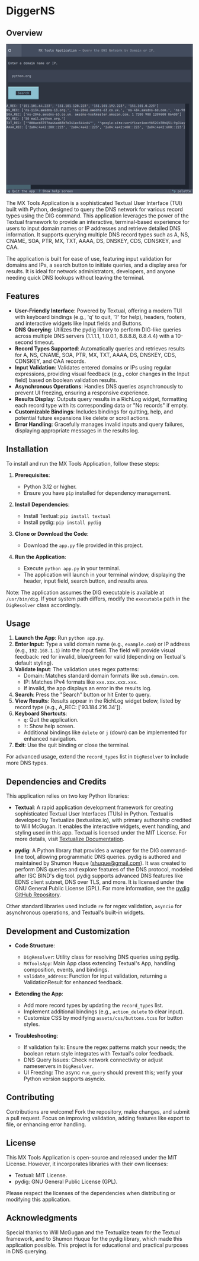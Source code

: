 
# DiggerNS

## Overview

![DiggerNS](https://raw.githubusercontent.com/craigderington/digger-ns/refs/heads/master/assets/images/mxtools-textual-app.png)

The MX Tools Application is a sophisticated Textual User Interface (TUI) built with Python, designed to query the DNS network for various record types using the DIG command. This application leverages the power of the Textual framework to provide an interactive, terminal-based experience for users to input domain names or IP addresses and retrieve detailed DNS information. It supports querying multiple DNS record types such as A, NS, CNAME, SOA, PTR, MX, TXT, AAAA, DS, DNSKEY, CDS, CDNSKEY, and CAA.

The application is built for ease of use, featuring input validation for domains and IPs, a search button to initiate queries, and a display area for results. It is ideal for network administrators, developers, and anyone needing quick DNS lookups without leaving the terminal.

## Features

- **User-Friendly Interface**: Powered by Textual, offering a modern TUI with keyboard bindings (e.g., 'q' to quit, '?' for help), headers, footers, and interactive widgets like Input fields and Buttons.
- **DNS Querying**: Utilizes the pydig library to perform DIG-like queries across multiple DNS servers (1.1.1.1, 1.0.0.1, 8.8.8.8, 8.8.4.4) with a 10-second timeout.
- **Record Types Supported**: Automatically queries and retrieves results for A, NS, CNAME, SOA, PTR, MX, TXT, AAAA, DS, DNSKEY, CDS, CDNSKEY, and CAA records.
- **Input Validation**: Validates entered domains or IPs using regular expressions, providing visual feedback (e.g., color changes in the Input field) based on boolean validation results.
- **Asynchronous Operations**: Handles DNS queries asynchronously to prevent UI freezing, ensuring a responsive experience.
- **Results Display**: Outputs query results in a RichLog widget, formatting each record type with its corresponding data or "No records" if empty.
- **Customizable Bindings**: Includes bindings for quitting, help, and potential future expansions like delete or scroll actions.
- **Error Handling**: Gracefully manages invalid inputs and query failures, displaying appropriate messages in the results log.

## Installation

To install and run the MX Tools Application, follow these steps:

1. **Prerequisites**:
   - Python 3.12 or higher.
   - Ensure you have `pip` installed for dependency management.

2. **Install Dependencies**:
   - Install Textual: `pip install textual`
   - Install pydig: `pip install pydig`

3. **Clone or Download the Code**:
   - Download the `app.py` file provided in this project.

4. **Run the Application**:
   - Execute `python app.py` in your terminal.
   - The application will launch in your terminal window, displaying the header, input field, search button, and results area.

Note: The application assumes the DIG executable is available at `/usr/bin/dig`. If your system path differs, modify the `executable` path in the `DigResolver` class accordingly.

## Usage

1. **Launch the App**: Run `python app.py`.
2. **Enter Input**: Type a valid domain name (e.g., `example.com`) or IP address (e.g., `192.168.1.1`) into the Input field. The field will provide visual feedback: red for invalid, blue/green for valid (depending on Textual's default styling).
3. **Validate Input**: The validation uses regex patterns:
   - Domain: Matches standard domain formats like `sub.domain.com`.
   - IP: Matches IPv4 formats like `xxx.xxx.xxx.xxx`.
   - If invalid, the app displays an error in the results log.
4. **Search**: Press the "Search" button or hit Enter to query.
5. **View Results**: Results appear in the RichLog widget below, listed by record type (e.g., A_REC: ['93.184.216.34']).
6. **Keyboard Shortcuts**:
   - `q`: Quit the application.
   - `?`: Show help screen.
   - Additional bindings like `delete` or `j` (down) can be implemented for enhanced navigation.
7. **Exit**: Use the quit binding or close the terminal.

For advanced usage, extend the `record_types` list in `DigResolver` to include more DNS types.

## Dependencies and Credits

This application relies on two key Python libraries:

- **Textual**: A rapid application development framework for creating sophisticated Textual User Interfaces (TUIs) in Python. Textual is developed by Textualize (textualize.io), with primary authorship credited to Will McGugan. It enables the interactive widgets, event handling, and styling used in this app. Textual is licensed under the MIT License. For more details, visit [Textualize Documentation](https://textual.textualize.io/).
  
- **pydig**: A Python library that provides a wrapper for the DIG command-line tool, allowing programmatic DNS queries. pydig is authored and maintained by Shumon Huque (shuque@gmail.com). It was created to perform DNS queries and explore features of the DNS protocol, modeled after ISC BIND's dig tool. pydig supports advanced DNS features like EDNS client subnet, DNS over TLS, and more. It is licensed under the GNU General Public License (GPL). For more information, see the [pydig GitHub Repository](https://github.com/shuque/pydig).

Other standard libraries used include `re` for regex validation, `asyncio` for asynchronous operations, and Textual's built-in widgets.

## Development and Customization

- **Code Structure**:
  - `DigResolver`: Utility class for resolving DNS queries using pydig.
  - `MXToolsApp`: Main App class extending Textual's App, handling composition, events, and bindings.
  - `validate_address`: Function for input validation, returning a ValidationResult for enhanced feedback.
  
- **Extending the App**:
  - Add more record types by updating the `record_types` list.
  - Implement additional bindings (e.g., `action_delete` to clear input).
  - Customize CSS by modifying `assets/css/buttons.tcss` for button styles.
  
- **Troubleshooting**:
  - If validation fails: Ensure the regex patterns match your needs; the boolean return style integrates with Textual's color feedback.
  - DNS Query Issues: Check network connectivity or adjust nameservers in `DigResolver`.
  - UI Freezing: The async `run_query` should prevent this; verify your Python version supports asyncio.

## Contributing

Contributions are welcome! Fork the repository, make changes, and submit a pull request. Focus on improving validation, adding features like export to file, or enhancing error handling.

## License

This MX Tools Application is open-source and released under the MIT License. However, it incorporates libraries with their own licenses:
- Textual: MIT License.
- pydig: GNU General Public License (GPL).

Please respect the licenses of the dependencies when distributing or modifying this application.

## Acknowledgments

Special thanks to Will McGugan and the Textualize team for the Textual framework, and to Shumon Huque for the pydig library, which made this application possible. This project is for educational and practical purposes in DNS querying.